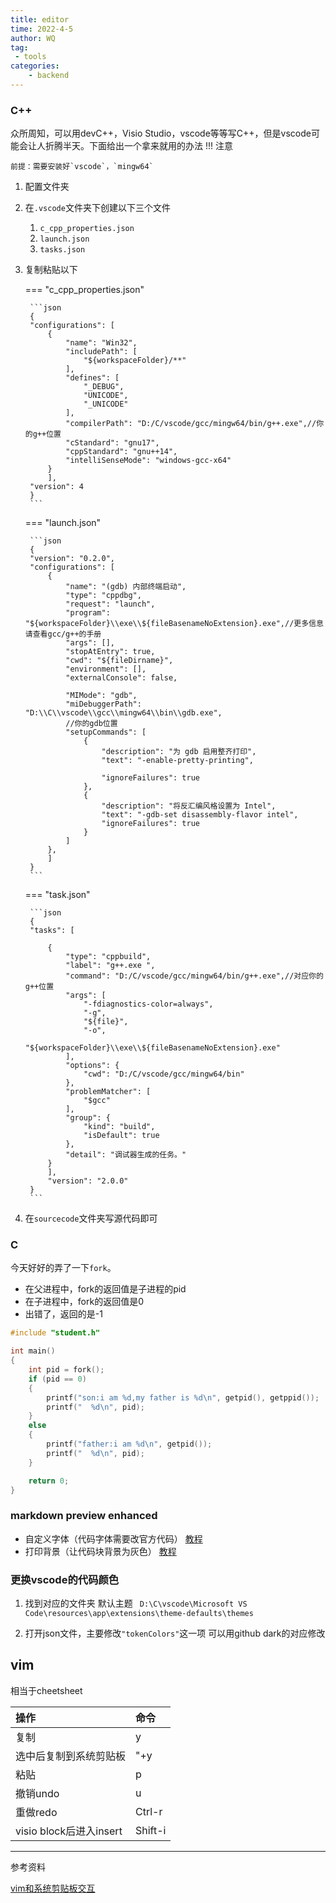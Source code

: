 ```yaml
---
title: editor
time: 2022-4-5
author: WQ
tag: 
 - tools
categories: 
    - backend
---
```



### C++
众所周知，可以用devC++，Visio Studio，vscode等等写C++，但是vscode可能会让人折腾半天。下面给出一个拿来就用的办法
!!! 注意

    前提：需要安装好`vscode`，`mingw64`

1. 配置文件夹

2. 在`.vscode`文件夹下创建以下三个文件
      1. `c_cpp_properties.json`
      2. `launch.json`
      3. `tasks.json`
3. 复制粘贴以下

    ===  "c_cpp_properties.json"
       
        ```json
        {
        "configurations": [
            {
                "name": "Win32",
                "includePath": [
                    "${workspaceFolder}/**"
                ],
                "defines": [
                    "_DEBUG",
                    "UNICODE",
                    "_UNICODE"
                ],
                "compilerPath": "D:/C/vscode/gcc/mingw64/bin/g++.exe",//你的g++位置
                "cStandard": "gnu17",
                "cppStandard": "gnu++14",
                "intelliSenseMode": "windows-gcc-x64"
            }
            ],
        "version": 4
        }
        ```

    ===  "launch.json"  
        
        ```json
        {
        "version": "0.2.0",
        "configurations": [
            {
                "name": "(gdb) 内部终端启动",
                "type": "cppdbg",
                "request": "launch",
                "program": "${workspaceFolder}\\exe\\${fileBasenameNoExtension}.exe",//更多信息请查看gcc/g++的手册
                "args": [],
                "stopAtEntry": true,
                "cwd": "${fileDirname}",
                "environment": [],
                "externalConsole": false,
                
                "MIMode": "gdb",
                "miDebuggerPath": "D:\\C\\vscode\\gcc\\mingw64\\bin\\gdb.exe",
                //你的gdb位置
                "setupCommands": [
                    {
                        "description": "为 gdb 启用整齐打印",
                        "text": "-enable-pretty-printing",
                        
                        "ignoreFailures": true
                    },
                    {
                        "description": "将反汇编风格设置为 Intel",
                        "text": "-gdb-set disassembly-flavor intel",
                        "ignoreFailures": true
                    }
                ]
            },
            ]
        }
        ```

    ===  "task.json"

        ```json
        {
        "tasks": [
            
            {
                "type": "cppbuild",
                "label": "g++.exe ",
                "command": "D:/C/vscode/gcc/mingw64/bin/g++.exe",//对应你的g++位置
                "args": [
                    "-fdiagnostics-color=always",
                    "-g",
                    "${file}",
                    "-o",
                    "${workspaceFolder}\\exe\\${fileBasenameNoExtension}.exe"
                ],
                "options": {
                    "cwd": "D:/C/vscode/gcc/mingw64/bin"
                },
                "problemMatcher": [
                    "$gcc"
                ],
                "group": {
                    "kind": "build",
                    "isDefault": true
                },
                "detail": "调试器生成的任务。"
            }
            ],
            "version": "2.0.0"
        }
        ```


4. 在`sourcecode`文件夹写源代码即可

### C

今天好好的弄了一下`fork`。
- 在父进程中，fork的返回值是子进程的pid
- 在子进程中，fork的返回值是0
- 出错了，返回的是-1
```C
#include "student.h"

int main()
{
    int pid = fork();
    if (pid == 0)
    {
        printf("son:i am %d,my father is %d\n", getpid(), getppid());
        printf("  %d\n", pid);
    }
    else
    {
        printf("father:i am %d\n", getpid());
        printf("  %d\n", pid);
    }

    return 0;
}
```

### markdown preview enhanced
- 自定义字体（代码字体需要改官方代码）  [教程](https://zhuanlan.zhihu.com/p/458010679)
- 打印背景（让代码块背景为灰色）    [教程](https://blog.csdn.net/RP123123123/article/details/118113026)

### 更换vscode的代码颜色
1. 找到对应的文件夹
   默认主题 
   ` D:\C\vscode\Microsoft VS Code\resources\app\extensions\theme-defaults\themes`


2. 打开json文件，主要修改`"tokenColors"`这一项
   可以用github dark的对应修改


## vim

相当于cheetsheet

|操作|命令|
|:---|:---|
|复制|y|
|选中后复制到系统剪贴板|"+y|
|粘贴|p|
|撤销undo|u|
|重做redo|Ctrl-r|
|visio block后进入insert|Shift-i|


---

参考资料

[vim和系统剪贴板交互](https://www.zhihu.com/question/19863631/answer/89354508)
